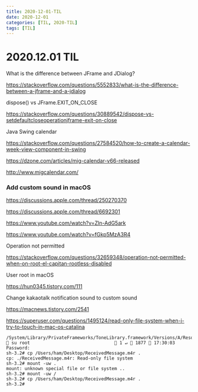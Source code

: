 ```yaml
---
title: 2020-12-01-TIL
date: 2020-12-01
categories: [TIL, 2020-TIL]
tags: [TIL]
---
```


# 2020.12.01 TIL

What is the difference between JFrame and JDialog?

https://stackoverflow.com/questions/5552833/what-is-the-difference-between-a-jframe-and-a-jdialog



dispose() vs JFrame.EXIT_ON_CLOSE

https://stackoverflow.com/questions/30889542/dispose-vs-setdefaultcloseoperationjframe-exit-on-close



Java Swing calendar

https://stackoverflow.com/questions/27584520/how-to-create-a-calendar-week-view-component-in-swing

https://dzone.com/articles/mig-calendar-v66-released

http://www.migcalendar.com/



### Add custom sound in macOS

https://discussions.apple.com/thread/250270370

https://discussions.apple.com/thread/6692301

https://www.youtube.com/watch?v=Zln-AdG5ark

https://www.youtube.com/watch?v=fGkp5MzA3R4



Operation not permitted

https://stackoverflow.com/questions/32659348/operation-not-permitted-when-on-root-el-capitan-rootless-disabled

User root in macOS

https://hun0345.tistory.com/111

Change kakaotalk notification sound to custom sound

https://macnews.tistory.com/2541





https://superuser.com/questions/1495124/read-only-file-system-when-i-try-to-touch-in-mac-os-catalina

 ```
 /System/Library/PrivateFrameworks/ToneLibrary.framework/Versions/A/Resources/AlertTones/Modern  su root                                 1 ↵  1877  17:30:03
Password:
sh-3.2# cp /Users/ham/Desktop/ReceivedMessage.m4r .
cp: ./ReceivedMessage.m4r: Read-only file system
sh-3.2# mount -uw .
mount: unknown special file or file system ..
sh-3.2# mount -uw /
sh-3.2# cp /Users/ham/Desktop/ReceivedMessage.m4r .
sh-3.2#
 ```